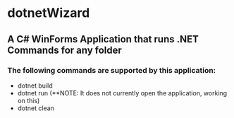 # dotnetWizard
## A C# WinForms Application that runs .NET Commands for any folder
### The following commands are supported by this application:
- dotnet build
- dotnet run (**NOTE: It does not currently open the application, working on this)
- dotnet clean
